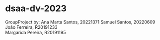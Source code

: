# dsaa-dv-2023
GroupProject by:
Ana Marta Santos, 20221371 
Samuel Santos, 20220609 
João Ferreira, R20191233  
Margarida Pereira, R20191195 
